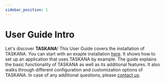 ```yaml
---
sidebar_position: 1
---
```


# User Guide Intro

Let's discover **TASKANA**! This User Guide covers the installation of TASKANA. You can start with an exaple installation [here](./getting-started/spring-boot-example.md). It shows how to set up an application that uses TASKANA by example. The guide explains the basic functionality of TASKANA as well as its additional features. It also walks through different configuration and customization options of TASKANA. In case of any additional questions, please [contact us](../contact-us/intro). 
